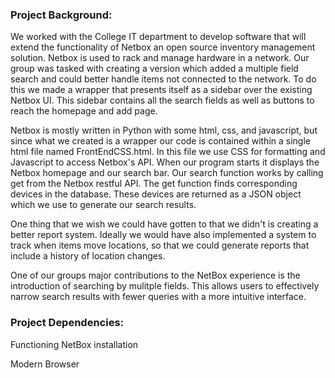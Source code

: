### Project Background:

We worked with the College IT department to develop software that will extend the functionality of Netbox an open source inventory management solution. Netbox is used to rack and manage hardware in a network. Our group was tasked with creating a version which added a multiple field search and could better handle items not connected to the network. To do this we made a wrapper that presents itself as a sidebar over the existing Netbox UI. This sidebar contains all the search fields as well as buttons to reach the homepage and add page.

Netbox is mostly written in Python with some html, css, and javascript, but since what we created is a wrapper our code is contained within a single html file named FrontEndCSS.html. In this file we use CSS for formatting and Javascript to access Netbox's API. When our program starts it displays the Netbox homepage and our search bar. Our search function works by calling get from the Netbox restful API. The get function finds corresponding devices in the database. These devices are returned as a JSON object which we use to generate our search results.

One thing that we wish we could have gotten to that we didn't is creating a better report system. Ideally we would have also implemented a system to track when items move locations, so that we could generate reports that include a history of location changes. 

One of our groups major contributions to the NetBox experience is the introduction of searching by mulitple fields. This allows users to effectively narrow search results with fewer queries with a more intuitive interface.


### Project Dependencies:

Functioning NetBox installation

Modern Browser
